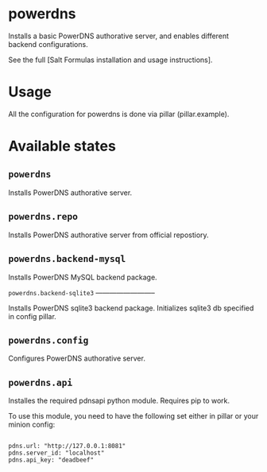 powerdns
========

Installs a basic PowerDNS authorative server, and enables different backend configurations.

See the full [Salt Formulas installation and usage instructions].

Usage
=====

All the configuration for powerdns is done via pillar (pillar.example).

Available states
================

`powerdns`
----------

Installs PowerDNS authorative server.

`powerdns.repo`
---------------

Installs PowerDNS authorative server from official repostiory.

`powerdns.backend-mysql`
------------------------

Installs PowerDNS MySQL backend package.

`powerdns.backend-sqlite3` ————————–

Installs PowerDNS sqlite3 backend package. Initializes sqlite3 db specified in config pillar.

`powerdns.config`
-----------------

Configures PowerDNS authorative server.

`powerdns.api`
--------------

Installes the required pdnsapi python module. Requires pip to work.

To use this module, you need to have the following set either in pillar or your minion config:

```SaltStack

pdns.url: "http://127.0.0.1:8081"
pdns.server_id: "localhost"
pdns.api_key: "deadbeef"
```

